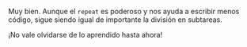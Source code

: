 Muy bien. Aunque el `repeat` es poderoso y nos ayuda a escribir menos código, sigue siendo igual de importante la división en subtareas.

¡No vale olvidarse de lo aprendido hasta ahora!